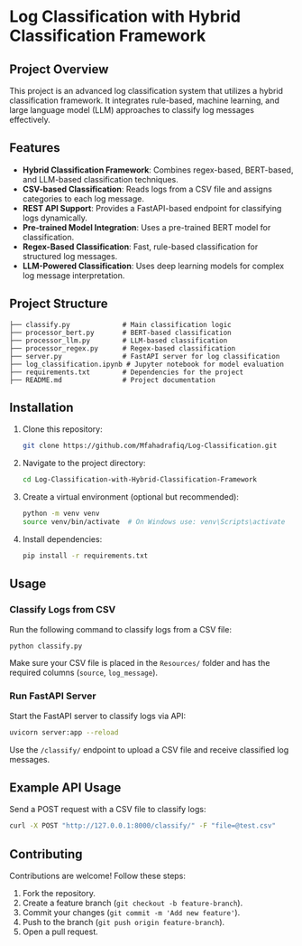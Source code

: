 # Log Classification with Hybrid Classification Framework

## Project Overview
This project is an advanced log classification system that utilizes a hybrid classification framework. It integrates rule-based, machine learning, and large language model (LLM) approaches to classify log messages effectively.

## Features
- **Hybrid Classification Framework**: Combines regex-based, BERT-based, and LLM-based classification techniques.
- **CSV-based Classification**: Reads logs from a CSV file and assigns categories to each log message.
- **REST API Support**: Provides a FastAPI-based endpoint for classifying logs dynamically.
- **Pre-trained Model Integration**: Uses a pre-trained BERT model for classification.
- **Regex-Based Classification**: Fast, rule-based classification for structured log messages.
- **LLM-Powered Classification**: Uses deep learning models for complex log message interpretation.

## Project Structure
```
├── classify.py             # Main classification logic
├── processor_bert.py       # BERT-based classification
├── processor_llm.py        # LLM-based classification
├── processor_regex.py      # Regex-based classification
├── server.py               # FastAPI server for log classification
├── log_classification.ipynb # Jupyter notebook for model evaluation
├── requirements.txt        # Dependencies for the project
├── README.md               # Project documentation
```

## Installation
1. Clone this repository:
   ```sh
   git clone https://github.com/Mfahadrafiq/Log-Classification.git
   ```
2. Navigate to the project directory:
   ```sh
   cd Log-Classification-with-Hybrid-Classification-Framework
   ```
3. Create a virtual environment (optional but recommended):
   ```sh
   python -m venv venv
   source venv/bin/activate  # On Windows use: venv\Scripts\activate
   ```
4. Install dependencies:
   ```sh
   pip install -r requirements.txt
   ```

## Usage
### **Classify Logs from CSV**
Run the following command to classify logs from a CSV file:
```sh
python classify.py
```
Make sure your CSV file is placed in the `Resources/` folder and has the required columns (`source`, `log_message`).

### **Run FastAPI Server**
Start the FastAPI server to classify logs via API:
```sh
uvicorn server:app --reload
```
Use the `/classify/` endpoint to upload a CSV file and receive classified log messages.

## Example API Usage
Send a POST request with a CSV file to classify logs:
```sh
curl -X POST "http://127.0.0.1:8000/classify/" -F "file=@test.csv"
```

## Contributing
Contributions are welcome! Follow these steps:
1. Fork the repository.
2. Create a feature branch (`git checkout -b feature-branch`).
3. Commit your changes (`git commit -m 'Add new feature'`).
4. Push to the branch (`git push origin feature-branch`).
5. Open a pull request.


